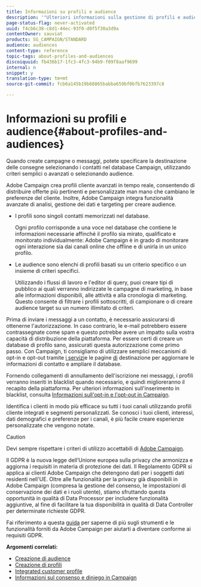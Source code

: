 ```yaml
---
title: Informazioni su profili e audience
description: '"Ulteriori informazioni sulla gestione di profili e audience in Adobe Campaign: definire popolazioni mirate, selezionare audience, filtrare destinatari, raccogliere dati e aggiornare profili."'
page-status-flag: never-activated
uuid: f4cb6c38-c8d1-44ec-93f0-d0f5f30a3d9a
contentOwner: sauviat
products: SG_CAMPAIGN/STANDARD
audience: audiences
content-type: reference
topic-tags: about-profiles-and-audiences
discoiquuid: fb436b17-1fc3-4fc3-94b9-f09f8aaf9699
internal: n
snippet: y
translation-type: tm+mt
source-git-commit: fcb6a145b19b68865babba659bf0bfb7623397c8

---
```



# Informazioni su profili e audience{#about-profiles-and-audiences}

Quando create campagne o messaggi, potete specificare la destinazione delle consegne selezionando i contatti nel database Campaign, utilizzando criteri semplici o avanzati o selezionando audience.

Adobe Campaign crea profili cliente avanzati in tempo reale, consentendo di distribuire offerte più pertinenti e personalizzate man mano che cambiano le preferenze del cliente. Inoltre, Adobe Campaign integra funzionalità avanzate di analisi, gestione dei dati e targeting per creare audience.

* I profili sono singoli contatti memorizzati nel database.

   Ogni profilo corrisponde a una voce nel database che contiene le informazioni necessarie affinché il profilo sia mirato, qualificato e monitorato individualmente: Adobe Campaign è in grado di monitorare ogni interazione sia dai canali online che offline e di unirla in un unico profilo.

* Le audience sono elenchi di profili basati su un criterio specifico o un insieme di criteri specifici.

   Utilizzando i flussi di lavoro e l&#39;editor di query, puoi creare tipi di pubblico ai quali verranno indirizzate le campagne di marketing, in base alle informazioni disponibili, alle attività e alla cronologia di marketing. Questo consente di filtrare i profili sottoscritti, di campionare o di creare audience target su un numero illimitato di criteri.

Prima di inviare i messaggi a un contatto, è necessario assicurarsi di ottenerne l&#39;autorizzazione. In caso contrario, le e-mail potrebbero essere contrassegnate come spam e questo potrebbe avere un impatto sulla vostra capacità di distribuzione della piattaforma. Per essere certi di creare un database di profilo sano, assicurati questa autorizzazione come primo passo. Con Campaign, ti consigliamo di utilizzare semplici meccanismi di opt-in e opt-out tramite [i servizi](../../audiences/using/creating-a-service.md)e le pagine [di](../../channels/using/getting-started-with-landing-pages.md) destinazione per aggiornare le informazioni di contatto e ampliare il database.

Fornendo collegamenti di annullamento dell&#39;iscrizione nei messaggi, i profili verranno inseriti in blacklist quando necessario, e quindi miglioreranno il recapito della piattaforma. Per ulteriori informazioni sull&#39;inserimento in blacklist, consulta [Informazioni sull&#39;opt-in e l&#39;opt-out in Campaign](../../audiences/using/about-opt-in-and-opt-out-in-campaign.md).

Identifica i clienti in modo più efficace su tutti i tuoi canali utilizzando profili cliente integrati e segmenti personalizzati. Se conosci i tuoi clienti, interessi, dati demografici e preferenze per i canali, è più facile creare esperienze personalizzate che vengono notate.

>[!CAUTION]
>
>Devi sempre rispettare i criteri di utilizzo accettabili di [Adobe Campaign](https://www.adobe.com/legal/terms/aup.html).

Il GDPR è la nuova legge dell’Unione europea sulla privacy che armonizza e aggiorna i requisiti in materia di protezione dei dati. Il Regolamento GDPR si applica ai clienti Adobe Campaign che detengono dati per i soggetti dati residenti nell&#39;UE. Oltre alle funzionalità per la privacy già disponibili in Adobe Campaign (compresa la gestione del consenso, le impostazioni di conservazione dei dati e i ruoli utente), stiamo sfruttando questa opportunità in qualità di Data Processor per includere funzionalità aggiuntive, al fine di facilitare la tua disponibilità in qualità di Data Controller per determinate richieste GDPR.

Fai riferimento a questa [guida](https://docs.campaign.adobe.com/doc/standard/getting_started/en/ACS_GDPR.html) per saperne di più sugli strumenti e le funzionalità forniti da Adobe Campaign per aiutarti a diventare conforme ai requisiti GDPR.

**Argomenti correlati:**

* [Creazione di audience](../../audiences/using/creating-audiences.md)
* [Creazione di profili](../../audiences/using/creating-profiles.md)
* [Integrated customer profile](../../audiences/using/integrated-customer-profile.md)
* [Informazioni sul consenso e diniego in Campaign](../../audiences/using/about-opt-in-and-opt-out-in-campaign.md)

